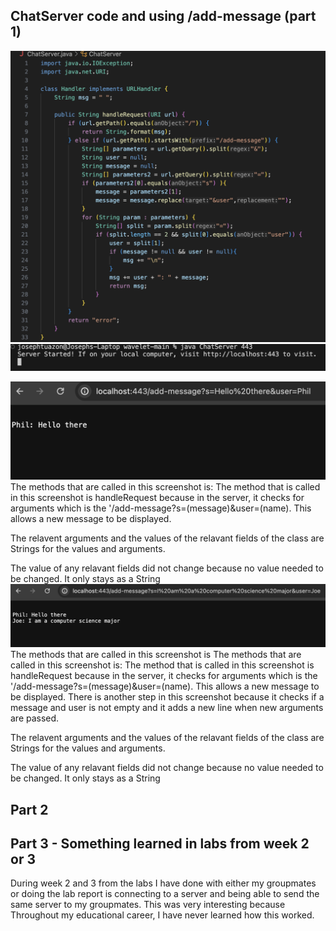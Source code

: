 ## ChatServer code and using /add-message (part 1)
![image](ChatServer.png)
![image](runningadd-message.png)

![image](add-message1.png)
The methods that are called in this screenshot is: The method that is called in this screenshot is handleRequest because in the server, it checks for arguments which is the '/add-message?s=(message)&user=(name). This allows a new message to be displayed.

The relavent arguments and the values of the relavant fields of the class are Strings for the values and arguments.

The value of any relavant fields did not change because no value needed to be changed. It only stays as a String
![image](add-message2.png)
The methods that are called in this screenshot is The methods that are called in this screenshot is: The method that is called in this screenshot is handleRequest because in the server, it checks for arguments which is the '/add-message?s=(message)&user=(name). This allows a new message to be displayed. There is another step in this screenshot because it checks if a message and user is not empty and it adds a new line when new arguments are passed.


The relavent arguments and the values of the relavant fields of the class are Strings for the values and arguments.

The value of any relavant fields did not change because no value needed to be changed. It only stays as a String

## Part 2



## Part 3 - Something learned in labs from week 2 or 3
During week 2 and 3 from the labs I have done with either my groupmates or doing the lab report is connecting to a server and being able to send the same server to my groupmates. This was very interesting because Throughout my educational career, I have never learned how this worked.
